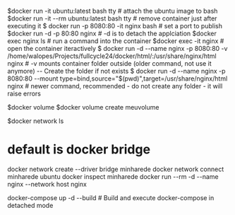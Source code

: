$docker run -it ubuntu:latest bash tty # attach the ubuntu image to bash
$docker run -it --rm ubuntu:latest bash tty # remove container just after executing it
$ docker run -p 8080:80 -it nginx bash # set a port to publish
$docker run -d -p 80:80 nginx # -d is to detach the applciation
$docker exec nginx ls # run a command into the container
$docker exec -it nginx # open the container iteractively
$ docker run -d --name nginx -p 8080:80 -v /home/walopes/Projects/fullcycle24/docker/html/:/usr/share/nginx/html  nginx
	# -v mounts container folder outside (older command, not use it anymore) -- Create the folder if not exists
$ docker run -d --name nginx -p 8080:80 --mount type=bind,source="$(pwd)",target=/usr/share/nginx/html nginx
	# newer command, recommended - do not create any folder - it will raise errors

$docker volume
$docker volume create meuvolume

$docker network ls
# default is docker bridge
docker network create --driver bridge minharede
docker network connect minharede ubuntu
docker inspect minharede
docker run --rm -d --name nginx --network host nginx

docker-compose up -d --build # Build and execute docker-compose in detached mode
